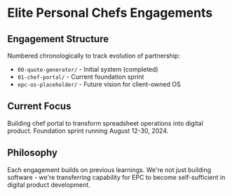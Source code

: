 # Elite Personal Chefs Engagements

## Engagement Structure
Numbered chronologically to track evolution of partnership:
- `00-quote-generator/` - Initial system (completed)
- `01-chef-portal/` - Current foundation sprint
- `epc-os-placeholder/` - Future vision for client-owned OS

## Current Focus
Building chef portal to transform spreadsheet operations into digital product. Foundation sprint running August 12-30, 2024.

## Philosophy
Each engagement builds on previous learnings. We're not just building software - we're transferring capability for EPC to become self-sufficient in digital product development.